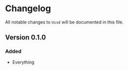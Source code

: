 # Changelog

All notable changes to `Ussd` will be documented in this file.

## Version 0.1.0

### Added
- Everything
